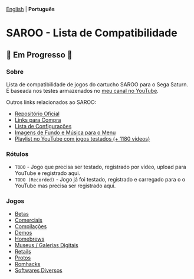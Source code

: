 [English](README.md) | **Português**

# SAROO - Lista de Compatibilidade

## :construction: Em Progresso :construction:

### Sobre

Lista de compatibilidade de jogos do cartucho SAROO para o Sega Saturn.
É baseada nos testes armazenados no [meu canal no YouTube](https://www.youtube.com/@chap3l).

Outros links relacionados ao SAROO:

- [Repositório Oficial](https://github.com/tpunix/SAROO)
- [Links para Compra](Info/Buy/pt-br.md)
- [Lista de Configurações](https://github.com/williamdsw/saroo-configuration-list)
- [Imagens de Fundo e Música para o Menu](https://github.com/williamdsw/saroo-backgrounds)
- [Playlist no YouTube com jogos testados (+ 1180 vídeos)](https://www.youtube.com/playlist?list=PLmsMlzwbRlgLngxWI9ZzPK44Gix1Ek-ZO)

### Rótulos

- `TODO` - Jogo que precisa ser testado, registrado por vídeo, upload para YouTube e registrado aqui.
- `TODO (Recorded)` - Jogo já foi testado, registrado e carregado para o o YouTube mas precisa ser registrado aqui.

### Jogos

- [Betas](Sections/Betas/pt-br.md)
- [Comerciais](Sections/Retails/pt-br/README.md)
- [Compilações](Sections/Compilations/pt-br.md)
- [Demos](Sections/Demos/pt-br/README.md)
- [Homebrews](Sections/Homebrews/pt-br.md)
- [Museus / Galerias Digitais](Sections/Digitals/pt-br.md)
- [Retails](Sections/Retails/pt-br/README.md)
- [Protos](Sections/Protos/pt-br.md)
- [Romhacks](Sections/Romhacks/pt-br.md)
- [Softwares Diversos](Sections/Softwares/pt-br.md)
